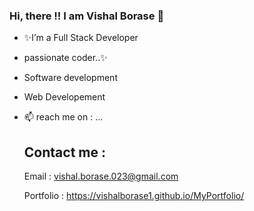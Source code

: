 ### Hi, there !! I am Vishal Borase 👋
-  ✨I’m a Full Stack Developer
-  passionate coder..✨
-  Software development
-  Web Developement
- 📫 reach me on : ...
  ## Contact me :
  Email : vishal.borase.023@gmail.com
 
  Portfolio : https://vishalborase1.github.io/MyPortfolio/
